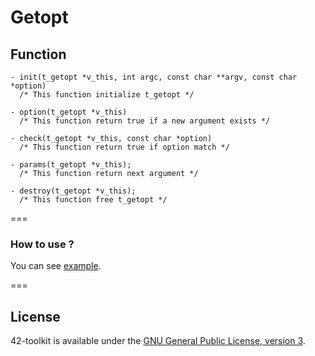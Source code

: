 Getopt
==========

## Function

	- init(t_getopt *v_this, int argc, const char **argv, const char *option)
	  /* This function initialize t_getopt */

	- option(t_getopt *v_this)
	  /* This function return true if a new argument exists */

	- check(t_getopt *v_this, const char *option)
	  /* This function return true if option match */

	- params(t_getopt *v_this);
	  /* This function return next argument */

	- destroy(t_getopt *v_this);
	  /* This function free t_getopt */

===
### How to use ?

You can see [example](https://github.com/42School/42-toolkit/tree/master/examples/libc/getopt).

===
## License

42-toolkit is available under the [GNU General Public License, version 3](LICENSE).
